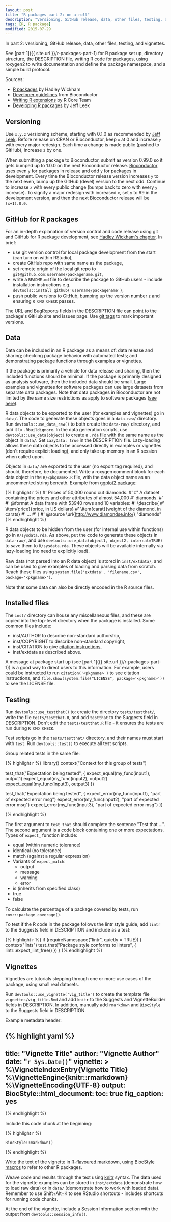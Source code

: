```yaml
---
layout: post
title: "R packages part 2: on a roll"
description: "Versioning, GitHub release, data, other files, testing, and vignettes."
tags: [R, R package]
modified: 2015-07-29
---
```


In part 2: versioning, GitHub release, data, other files, testing, and vignettes.

See [part 1]({{ site.url }}/r-packages-part-1) for R package set up, directory structure, the DESCRIPTION file, writing R code for packages, using roxygen2 to write documentation and define the package namespace, and a simple build protocol. 


Sources:

* [R packages](http://r-pkgs.had.co.nz/) by Hadley Wickham
* [Developer guidelines](http://www.bioconductor.org/developers/) from Bioconductor
* [Writing R extensions](https://cran.r-project.org/doc/manuals/r-release/R-exts.html) by R Core Team
* [Developing R packages](https://github.com/jtleek/rpackages) by Jeff Leek


## Versioning

Use `x.y.z` versioning scheme, starting with 0.1.0 as recommended by [Jeff Leek](https://github.com/jtleek/rpackages#versioning-your-package). 
Before release on CRAN or Bioconductor, keep `x` at 0 and increase `y` with every major redesign. Each time a change is made public (pushed to GitHub), increase `z` by one. 


When submitting a package to Bioconductor, submit as version 0.99.0 so it gets bumped up to 1.0.0 on the next Bioconductor release. 
[Bioconductor](http://www.bioconductor.org/developers/version-numbering/) uses even `y` for packages in release and odd `y` for packages in development. Every time the Bioconductor release version increases `y` to the next even, bump up the GitHub (devel) version to the next odd. 
Continue to increase `z` with every public change (bumps back to zero with every `y` increase). 
To signify a major redesign with increased `x`, set `y` to 99 in the development version, and then the next Bioconductor release will be `(x+1).0.0`. 


## GitHub for R packages

For an in-depth explanation of version control and code release using git and GitHub for R package development, see [Hadley Wickham's chapter](http://r-pkgs.had.co.nz/git.html). In brief:

* use git version control for local package development from the start (can turn on within RStudio),
* create GitHub repo with same name as the package,
* set remote origin of the local git repo to `git@github.com:username/packagename.git`,
* write a `README.md` file to describe the package to GitHub users - include installation instructions e.g. `devtools::install_github('username/packagename')`,
* push public versions to GitHub, bumping up the version number `z` and ensuring `R CMD CHECK` passes.

The URL and BugReports fields in the DESCRIPTION file can point to the package's GitHub site and issues page. Use [git tags](http://git-scm.com/book/en/v2/Git-Basics-Tagging) to mark important versions.  


## Data

Data can be included in an R package as a means of: data release and sharing; checking package behavior with automated tests; and demonstrating package functions through examples or vignettes.

If the package is primarily a vehicle for data release and sharing, then the included functions should be minimal. If the package is primarily designed as analysis software, then the included data should be small. Large examples and vignettes for software packages can use large datasets from separate data packages. Note that data packages in Bioconductor are not limited by the same size restrictions as apply to software packages ([see here](http://bioconductor.org/developers/how-to/buildingPackagesForBioc/#external-data-dirs)). 

R data objects to be exported to the user (for examples and vignettes) go in `data/`. The code to generate these objects goes in a `data-raw/` directory. Run `devtools::use_data_raw()` to both create the `data-raw/` directory, and add it to `.Rbuildignore`. In the data generation scripts, use `devtools::use_data(object)` to create a `.rda` file with the same name as the object in `data/`.   Set `LazyData: true` in the DESCRIPTION file. Lazy-loading allows these data objects to be accessed directly in examples or vignettes (don't require explicit loading), and only take up memory in an R session when called upon.

Objects in `data/` are exported to the user (no export tag required), and should, therefore, be documented. Write a roxygen comment block for each data object in the `R/<pkgname>.R` file, with the data object name as an uncommented string beneath. Example from [ggplot2 package](https://github.com/hadley/ggplot2):

{% highlight r %}
#' Prices of 50,000 round cut diamonds.
#'
#' A dataset containing the prices and other attributes of almost 54,000
#' diamonds.
#'
#' @format A data frame with 53940 rows and 10 variables:
#' \describe{
#'   \item{price}{price, in US dollars}
#'   \item{carat}{weight of the diamond, in carats}
#'   ...
#' }
#' @source \url{http://www.diamondse.info/}
"diamonds"
{% endhighlight %}

R data objects to be hidden from the user (for internal use within functions) go in `R/sysdata.rda`. As above, put the code to generate these objects in `data-raw/`, and use `devtools::use_data(object1, object2, internal=TRUE)` to save them to `R/sysdata.rda`. These objects will be available internally via lazy-loading (no need to explicitly load). 

Raw data (not parsed into an R data object) is stored in `inst/extdata/`, and can be used to give examples of loading and parsing data from scratch. Reach these files using `system.file('extdata', 'filename.csv', package='<pkgname>')`.  

Note that some data can also be directly encoded in the R source files.  


## Installed files

The `inst/` directory can house any miscellaneous files, and these are copied into the top-level directory when the package is installed. Some common files include:

* inst/AUTHOR to describe non-standard authorship,
* inst/COPYRIGHT to describe non-standard copyright,
* inst/CITATION to give [citation instructions](http://r-pkgs.had.co.nz/inst.html#inst-citation), 
* inst/extdata as described above.

A message at package start up (see [part 1]({{ site.url }}/r-packages-part-1)) is a good way to direct users to this information. For example, users could be instructed to run `citation('<pkgname>')` to see citation instructions, and `file.show(system.file("LICENSE", package='<pkgname>'))` to see the LICENSE file. 

## Testing

Run `devtools::use_testthat()` to: create the directory `tests/testthat/`, write the file `tests/testthat.R`, and add `testthat` to the Suggests field in DESCRIPTION. Don't edit the `tests/testthat.R` file - it ensures the tests are run during `R CMD CHECK`. 

Test scripts go in the `tests/testthat/` directory, and their names must start with `test`. Run `devtools::test()` to execute all test scripts. 

Group related tests in the same file:

{% highlight r %}
library(<pkgname>)
context("Context for this group of tests")

test_that("Expectation being tested", {
	expect_equal(my_func(input1), output1)
	expect_equal(my_func(input2), output2)
	expect_equal(my_func(input3), output3)
})

test_that("Expectation being tested", {
	expect_error(my_func(input1), "part of expected error msg")
	expect_error(my_func(input2), "part of expected error msg")
	expect_error(my_func(input3), "part of expected error msg")
})

{% endhighlight %}

The first argument to `test_that` should complete the sentence "Test that ...". The second argument is a code block containing one or more expectations. Types of `expect_` function include:

* equal (within numeric tolerance)
* identical (no tolerance)
* match (against a regular expression)
* Variants of `expect_match`:
	* output 
	* message
	* warning
	* error
* is (inherits from specified class)
* true
* false

To calculate the percentage of a package covered by tests, run `covr::package_coverage()`. 

To test if the R code in the package follows the lintr style guide, add `lintr` to the Suggests field in DESCRIPTION and include as a test:

{% highlight r %}
if (requireNamespace("lintr", quietly = TRUE)) {
  context("lints")
  test_that("Package style conforms to linters", {
    lintr::expect_lint_free()
  })
}
{% endhighlight %}



## Vignettes

Vignettes are tutorials stepping through one or more use cases of the package, using small real datasets. 

Run `devtools::use_vignette('vig_title')` to create the template file `vignettes/vig_title.Rmd` and add `knitr` to the Suggests and VignetteBuilder fields in DESCRIPTION. In addition, manually add `rmarkdown` and `BiocStyle` to the Suggests field in DESCRIPTION. 

Example metadata header:

{% highlight yaml %}
---
title: "Vignette Title"
author: "Vignette Author"
date: "`r Sys.Date()`"
vignette: >
  %\VignetteIndexEntry{Vignette Title}
  %\VignetteEngine{knitr::rmarkdown}
  %\VignetteEncoding{UTF-8}
output: BiocStyle::html_document:
  toc: true
  fig_caption: yes
---
{% endhighlight %}

Include this code chunk at the beginning: 

{% highlight r %}
```{r style, echo = FALSE, results = 'asis'}
BiocStyle::markdown()
```
{% endhighlight %}

Write the text of the vignette in [R-flavoured markdown](http://r-pkgs.had.co.nz/vignettes.html#markdown), using [BiocStyle macros](http://www.bioconductor.org/packages/devel/bioc/vignettes/BiocStyle/inst/doc/HtmlStyle.html#style-macros) to refer to other R packages. 

Weave code and results through the text using [knitr](http://r-pkgs.had.co.nz/vignettes.html#knitr) syntax. The data used for the vignette examples can be stored in `inst/extdata` (demonstrate how to load raw data) or in `data/` (demonstrate how to work with loaded data). Remember to use Shift+Alt+K to see RStudio shortcuts - includes shortcuts for running code chunks. 

At the end of the vignette, include a Session Information section with the output from `devtools::session_info()`. 
